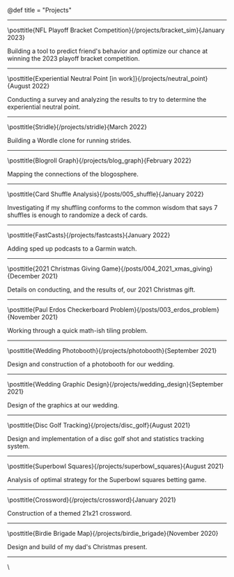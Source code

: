 @def title = "Projects" 

---
\posttitle{NFL Playoff Bracket Competition}{/projects/bracket_sim}{January 2023}

Building a tool to predict friend's behavior and optimize our chance at winning the 2023 playoff bracket competition.

---
\posttitle{Experiential Neutral Point [in work]}{/projects/neutral_point}{August 2022}

Conducting a survey and analyzing the results to try to determine the experiential neutral point.

---
\posttitle{Stridle}{/projects/stridle}{March 2022}

Building a Wordle clone for running strides.

<!-- ---
\posttitle{Charity Entrepreneurship Application}{/projects/CE_app}{February 2022}

My application to the Charity Entrepreneurship program. -->

---
\posttitle{Blogroll Graph}{/projects/blog_graph}{February 2022}

Mapping the connections of the blogosphere.

<!-- --- -->

<!-- ---
\posttitle{NFL Playoff Bracketology}{}{January 2022}


 -->

---
\posttitle{Card Shuffle Analysis}{/posts/005_shuffle}{January 2022}

Investigating if my shuffling conforms to the common wisdom that says 7 shuffles is enough to randomize a deck of cards.

---
\posttitle{FastCasts}{/projects/fastcasts}{January 2022}

Adding sped up podcasts to a Garmin watch.

---
\posttitle{2021 Christmas Giving Game}{/posts/004_2021_xmas_giving}{December 2021}

Details on conducting, and the results of, our 2021 Christmas gift.

---
\posttitle{Paul Erdos Checkerboard Problem}{/posts/003_erdos_problem}{November 2021}

Working through a quick math-ish tiling problem.

---
\posttitle{Wedding Photobooth}{/projects/photobooth}{September 2021}

Design and construction of a photobooth for our wedding.

---
\posttitle{Wedding Graphic Design}{/projects/wedding_design}{September 2021}

Design of the graphics at our wedding.

---
\posttitle{Disc Golf Tracking}{/projects/disc_golf}{August 2021}

Design and implementation of a disc golf shot and statistics tracking system.

---
\posttitle{Superbowl Squares}{/projects/superbowl_squares}{August 2021}

Analysis of optimal strategy for the Superbowl squares betting game.

---
\posttitle{Crossword}{/projects/crossword}{January 2021}

Construction of a themed 21x21 crossword.

---
\posttitle{Birdie Brigade Map}{/projects/birdie_brigade}{November 2020}

Design and build of my dad's Christmas present.

---
<!-- - [Bracket Simulation](/projects/bracket_viz) -->
<!-- - [Family Podcasts](/projects/podcasts) -->
<!-- - [Wood Home Videos](/projects/home_videos) -->
<!-- - [Fantasy Football Results Visualization](/projects/ff_viz) -->
<!-- - [Ethical Meat Eating (DRAFT)](/posts/002_ethical_meat) -->
<!-- - [Limits of Expected Value (DRAFT)](/posts/001_expected_value_limits) -->

\\
